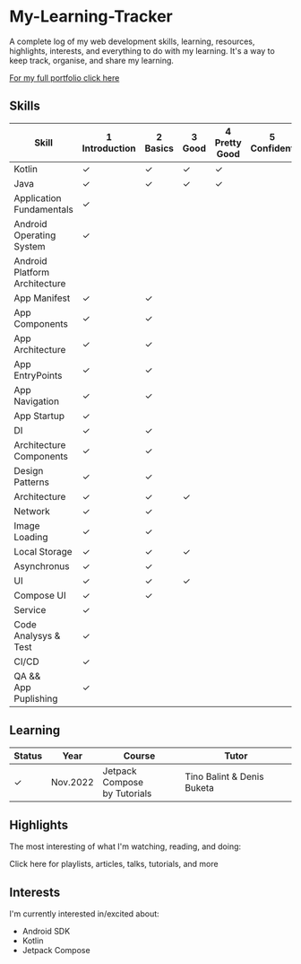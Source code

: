 # My-Learning-Tracker
A complete log of my web development skills, learning, resources, highlights, interests, and everything to do with my learning. It's a way to keep track, organise, and share my learning.

[For my full portfolio click here](https://sergeikrainyukov.github.io/SergeiKrainyukov/)

## Skills
| Skill | 1 <br>Introduction | 2 <br> Basics | 3 <br> Good | 4 <br> Pretty Good | 5 <br> Confident | 6 <br> Awesome      |
|-------|--------------------|---------------|-------------|---------------------|-----------------|---------------------|
| Kotlin | ✓                 | ✓             | ✓           | ✓                   |                 |        
| Java   | ✓                 | ✓             | ✓           | ✓                   |                 |                     |
| Application<br>Fundamentals    |✓
| Android Operating<br>System    |✓
|Android Platform<br>Architecture|
|App Manifest|✓              |✓
|App Components| ✓            |✓
|App Architecture|✓           | ✓
|App EntryPoints|✓            |✓
|App Navigation|✓             |✓
|App Startup| ✓
|DI         |✓                |✓
|Architecture<br>Components|✓ |✓
|Design Patterns|✓            |✓            |
|Architecture|✓               |✓            |✓
|Network|✓                    |✓
|Image Loading|✓              |✓
|Local Storage|✓              |✓            |✓
|Asynchronus|✓                |✓
|UI      |✓                   |✓            |✓
|Compose UI|✓                 |✓
|Service|✓
|Code Analysys & Test|✓
|CI/CD|✓
|QA &&<br>App Puplishing|✓|  


## Learning
| Status | Year      | Course                         | Tutor                       |
|--------|-----------|--------------------------------|-----------------------------|   
| ✓      | Nov.2022  |  Jetpack Compose<br>by Tutorials|  Tino Balint & Denis Buketa |

## Highlights
The most interesting of what I'm watching, reading, and doing:

Click here for playlists, articles, talks, tutorials, and more

## Interests
I'm currently interested in/excited about:<br>

- Android SDK<br>
- Kotlin<br>
- Jetpack Compose<br>
